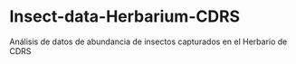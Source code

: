 # Insect-data-Herbarium-CDRS
Análisis de datos de abundancia de insectos capturados en el Herbario de CDRS
